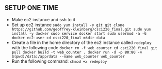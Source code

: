## SETUP ONE TIME
 * Make ec2 instance and ssh to it
 * Set up ec2 instance
`sudo yum install -y git
git clone https://github.com/geoffrey-kleinberg/csci220_final.git
sudo yum install -y docker
sudo service docker start
sudo usermod -a -G docker ec2-user
cd csci220_final
mkdir data`
* Create a file in the home directory of the ec2 instance called `redeploy` with the following code
`docker rm -f web_counter
cd csci220_final
git pull
docker build -t web_counter .
docker run -d -p 80:80 -v $(pwd)/data:/app/data --name web_counter web_counter`
* Run the following command: `chmod +x redeploy`
  
